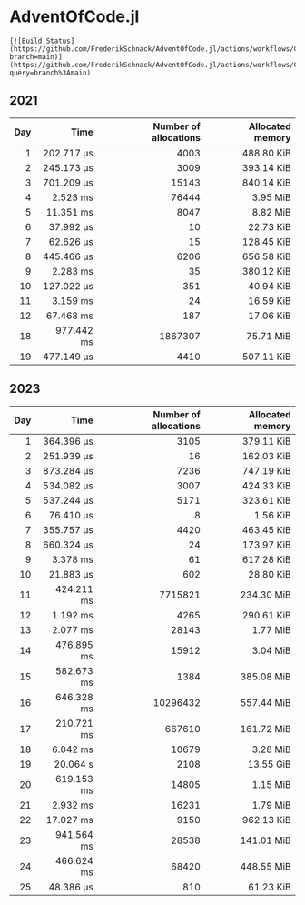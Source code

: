 # AdventOfCode.jl 
 
    [![Build Status](https://github.com/FrederikSchnack/AdventOfCode.jl/actions/workflows/CI.yml/badge.svg?branch=main)](https://github.com/FrederikSchnack/AdventOfCode.jl/actions/workflows/CI.yml?query=branch%3Amain) 
    
## 2021
| Day | Time | Number of allocations | Allocated memory |
|----:|-----:|----------------------:|-----------------:|
| 1 | 202.717 μs | 4003| 488.80 KiB |
| 2 | 245.173 μs | 3009| 393.14 KiB |
| 3 | 701.209 μs | 15143| 840.14 KiB |
| 4 | 2.523 ms | 76444| 3.95 MiB |
| 5 | 11.351 ms | 8047| 8.82 MiB |
| 6 | 37.992 μs | 10| 22.73 KiB |
| 7 | 62.626 μs | 15| 128.45 KiB |
| 8 | 445.466 μs | 6206| 656.58 KiB |
| 9 | 2.283 ms | 35| 380.12 KiB |
| 10 | 127.022 μs | 351| 40.94 KiB |
| 11 | 3.159 ms | 24| 16.59 KiB |
| 12 | 67.468 ms | 187| 17.06 KiB |
| 18 | 977.442 ms | 1867307| 75.71 MiB |
| 19 | 477.149 μs | 4410| 507.11 KiB |

## 2023
| Day | Time | Number of allocations | Allocated memory |
|----:|-----:|----------------------:|-----------------:|
| 1 | 364.396 μs | 3105| 379.11 KiB |
| 2 | 251.939 μs | 16| 162.03 KiB |
| 3 | 873.284 μs | 7236| 747.19 KiB |
| 4 | 534.082 μs | 3007| 424.33 KiB |
| 5 | 537.244 μs | 5171| 323.61 KiB |
| 6 | 76.410 μs | 8| 1.56 KiB |
| 7 | 355.757 μs | 4420| 463.45 KiB |
| 8 | 660.324 μs | 24| 173.97 KiB |
| 9 | 3.378 ms | 61| 617.28 KiB |
| 10 | 21.883 μs | 602| 28.80 KiB |
| 11 | 424.211 ms | 7715821| 234.30 MiB |
| 12 | 1.192 ms | 4265| 290.61 KiB |
| 13 | 2.077 ms | 28143| 1.77 MiB |
| 14 | 476.895 ms | 15912| 3.04 MiB |
| 15 | 582.673 ms | 1384| 385.08 MiB |
| 16 | 646.328 ms | 10296432| 557.44 MiB |
| 17 | 210.721 ms | 667610| 161.72 MiB |
| 18 | 6.042 ms | 10679| 3.28 MiB |
| 19 | 20.064 s | 2108| 13.55 GiB |
| 20 | 619.153 ms | 14805| 1.15 MiB |
| 21 | 2.932 ms | 16231| 1.79 MiB |
| 22 | 17.027 ms | 9150| 962.13 KiB |
| 23 | 941.564 ms | 28538| 141.01 MiB |
| 24 | 466.624 ms | 68420| 448.55 MiB |
| 25 | 48.386 μs | 810| 61.23 KiB |